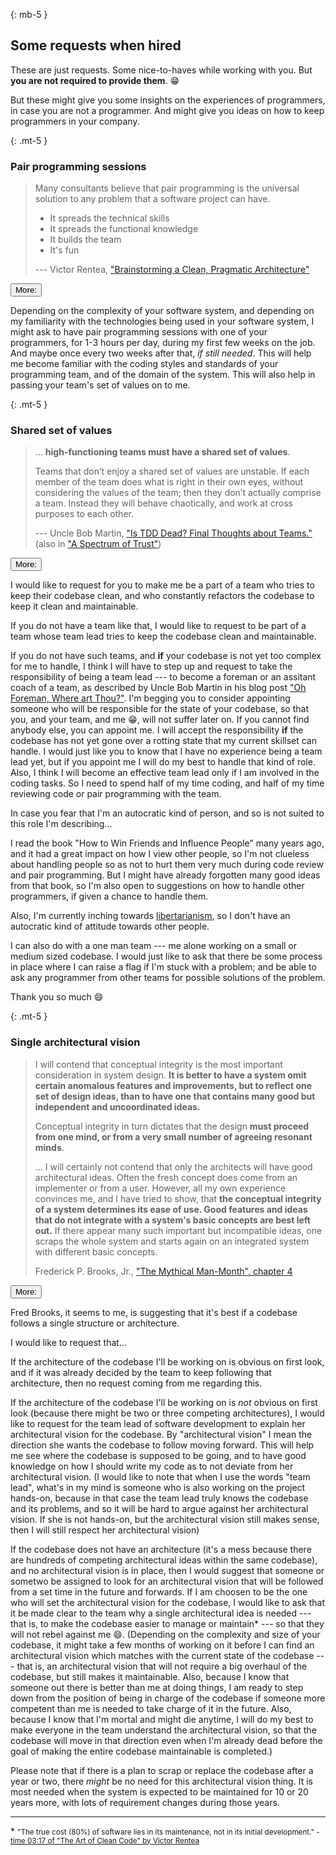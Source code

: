 <div class="resume-section-content col-md-9" markdown="1">



{: mb-5 }
## Some requests when hired

These are just requests. Some nice-to-haves while working with you. But **you are not required to provide them**. :grin:

But these might give you some insights on the experiences of programmers, in case you are not a programmer. And might give you ideas on how to keep programmers in your company.










{: .mt-5 }
### Pair programming sessions

<div class="col-md-12" markdown="1">

> Many consultants believe that pair programming is the universal solution to any problem that a software project can have.
> 
> - It spreads the technical skills
> - It spreads the functional knowledge
> - It builds the team
> - It's fun
>
> --- Victor Rentea, ["Brainstorming a Clean, Pragmatic Architecture"](https://www.youtube.com/watch?v=mBxpOvlbAow&ab_channel=JUG.ru)

</div>

<div class="col-md-12 accordion mb-5 mt-2 d-print-none" id="shared-set-of-values-sessions-accordion">
  <div class="card">
    <div class="card-header p-0" id="shared-set-of-values-sessions-heading-lessons-learned">
      <p class="mb-0">
          <button class="btn btn-link btn-block text-left collapsed subheading-small" type="button" data-toggle="collapse" data-target="#shared-set-of-values-sessions-collapse-lessons-learned" aria-expanded="false" aria-controls="shared-set-of-values-sessions-collapse-lessons-learned">
          More:
          </button>
      </p>
    </div>
    <div id="shared-set-of-values-sessions-collapse-lessons-learned" class="collapse" aria-labelledby="shared-set-of-values-sessions-heading-lessons-learned" data-parent="#shared-set-of-values-sessions-accordion">
      <div class="card-body">
        <div class="pr-3">

<div markdown="1">

Depending on the complexity of your software system, and depending on my familiarity with the technologies being used in your software system, I might ask to have pair programming sessions with one of your programmers, for 1-3 hours per day, during my first few weeks on the job. And maybe once every two weeks after that, _if still needed_. This will help me become familiar with the coding styles and standards of your programming team, and of the domain of the system. This will also help in passing your team's set of values on to me.

</div>
        </div>
      </div>
    </div>
  </div>
</div>










{: .mt-5 }
### Shared set of values

<div class="col-md-12" markdown="1">

> ... **high-functioning teams must have a shared set of values**.
> 
> Teams that don’t enjoy a shared set of values are unstable. If each member of the team does what is right in their own eyes, without considering the values of the team; then they don’t actually comprise a team. Instead they will behave chaotically, and work at cross purposes to each other.
>
> --- Uncle Bob Martin, ["Is TDD Dead? Final Thoughts about Teams."](http://blog.cleancoder.com/uncle-bob/2014/06/17/IsTddDeadFinalThoughts.html)
> (also in ["A Spectrum of Trust"](https://blog.cleancoder.com/uncle-bob/2014/02/27/TheTrustSpectrum.html))

</div>


<div class="col-md-12 accordion mb-5 mt-2 d-print-none" id="request-when-hired-pair-programming-sessions-accordion">
  <div class="card">
    <div class="card-header p-0" id="request-when-hired-pair-programming-sessions-heading-lessons-learned">
      <p class="mb-0">
          <button class="btn btn-link btn-block text-left collapsed subheading-small" type="button" data-toggle="collapse" data-target="#request-when-hired-pair-programming-sessions-collapse-lessons-learned" aria-expanded="false" aria-controls="request-when-hired-pair-programming-sessions-collapse-lessons-learned">
          More:
          </button>
      </p>
    </div>
    <div id="request-when-hired-pair-programming-sessions-collapse-lessons-learned" class="collapse" aria-labelledby="request-when-hired-pair-programming-sessions-heading-lessons-learned" data-parent="#request-when-hired-pair-programming-sessions-accordion">
      <div class="card-body">
        <div class="pr-3">

<div markdown="1">

I would like to request for you to make me be a part of a team who tries to keep their codebase clean, and who constantly refactors the codebase to keep it clean and maintainable.

If you do not have a team like that, I would like to request to be part of a team whose team lead tries to keep the codebase clean and maintainable.

If you do not have such teams, and **if** your codebase is not yet too complex for me to handle, I think I will have to step up and request to take the responsibility of being a team lead --- to become a foreman or an assitant coach of a team, as described by Uncle Bob Martin in his blog post ["Oh Foreman, Where art Thou?"](https://blog.cleancoder.com/uncle-bob/2014/02/23/OhForemanWhereArtThou.html). I'm begging you to consider appointing someone who will be responsible for the state of your codebase, so that you, and your team, and me :grin:, will not suffer later on. If you cannot find anybody else, you can appoint me. I will accept the responsibility **if** the codebase has not yet gone over a rotting state that my current skillset can handle. I would just like you to know that I have no experience being a team lead yet, but if you appoint me I will do my best to handle that kind of role. Also, I think I will become an effective team lead only if I am involved in the coding tasks. So I need to spend half of my time coding, and half of my time reviewing code or pair programming with the team.

<div class="alert alert-secondary" markdown="1">

In case you fear that I'm an autocratic kind of person, and so is not suited to this role I'm describing...

I read the book "How to Win Friends and Influence People" many years ago, and it had a great impact on how I view other people, so I'm not clueless about handling people so as not to hurt them very much during code review and pair programming. But I might have already forgotten many good ideas from that book, so I'm also open to suggestions on how to handle other programmers, if given a chance to handle them.

Also, I'm currently inching towards [libertarianism](https://blog.acton.org/archives/97660-living-in-tension-as-a-libertarian-christian.html), so I don't have an autocratic kind of attitude towards other people.

</div>


I can also do with a one man team --- me alone working on a small or medium sized codebase. I would just like to ask that there be some process in place where I can raise a flag if I'm stuck with a problem; and be able to ask any programmer from other teams for possible solutions of the problem.

Thank you so much :smile:

</div>
        </div>
      </div>
    </div>
  </div>
</div>










{: .mt-5 }
### Single architectural vision


<div class="col-md-12" markdown="1">

> I will contend that conceptual integrity is the most important consideration in system design. **It is better to have a system omit certain anomalous features and improvements, but to reflect one set of design ideas, than to have one that contains many good but independent and uncoordinated ideas.**
>
> Conceptual integrity in turn dictates that the design **must proceed from one mind, or from a very small number of agreeing resonant minds**.
>
> ... I will certainly not contend that only the architects will have good architectural ideas. Often the fresh concept does come from an implementer or from a user. However, all my own experience convinces me, and I have tried to show, that **the conceptual integrity of a system determines its ease of use. Good features and ideas that do not integrate with a system's basic concepts are best left out.** If there appear many such important but incompatible ideas, one scraps the whole system and starts again on an integrated system with different basic concepts.
>
> Frederick P. Brooks, Jr.,  ["The Mythical Man-Month", chapter 4](http://ptgmedia.pearsoncmg.com/images/0201835959/samplechapter/chap4.html)

</div>


<div class="col-md-12 accordion mb-5 mt-2 d-print-none" id="single-architectural-vision-accordion">
  <div class="card">
    <div class="card-header p-0" id="single-architectural-vision-heading-lessons-learned">
      <p class="mb-0">
          <button class="btn btn-link btn-block text-left collapsed subheading-small" type="button" data-toggle="collapse" data-target="#single-architectural-vision-collapse-lessons-learned" aria-expanded="false" aria-controls="single-architectural-vision-collapse-lessons-learned">
          More:
          </button>
      </p>
    </div>
    <div id="single-architectural-vision-collapse-lessons-learned" class="collapse" aria-labelledby="single-architectural-vision-heading-lessons-learned" data-parent="#single-architectural-vision-accordion">
      <div class="card-body">
        <div class="pr-3">

<div markdown="1">

Fred Brooks, it seems to me, is suggesting that it's best if a codebase follows a single structure or architecture.

I would like to request that...

If the architecture of the codebase I'll be working on is obvious on first look, and if it was already decided by the team to keep following that architecture, then no request coming from me regarding this.

If the architecture of the codebase I'll be working on is _not_ obvious on first look (because there might be two or three competing architectures), I would like to request for the team lead of software development to explain her architectural vision for the codebase. By "architectural vision" I mean the direction she wants the codebase to follow moving forward. This will help me see where the codebase is supposed to be going, and to have good knowledge on how I should write my code as to not deviate from her architectural vision. (I would like to note that when I use the words "team lead", what's in my mind is someone who is also working on the project hands-on, because in that case the team lead truly knows the codebase and its problems, and so it will be hard to argue against her architectural vision. If she is not hands-on, but the architectural vision still makes sense, then I will still respect her architectural vision)

If the codebase does not have an architecture (it's a mess because there are hundreds of competing architectural ideas within the same codebase), and no architectural vision is in place, then I would suggest that someone or sometwo be assigned to look for an architectural vision that will be followed from a set time in the future and forwards. If I am choosen to be the one who will set the architectural vision for the codebase, I would like to ask that it be made clear to the team why a single architectural idea is needed --- that is, to make the codebase easier to manage or maintain* --- so that they will not rebel against me :smile:. (Depending on the complexity and size of your codebase, it might take a few months of working on it before I can find an architectural vision which matches with the current state of the codebase --- that is, an architectural vision that will not require a big overhaul of the codebase, but still makes it maintainable. Also, because I know that someone out there is better than me at doing things, I am ready to step down from the position of being in charge of the codebase if someone more competent than me is needed to take charge of it in the future. Also, because I know that I'm mortal and might die anytime, I will do my best to make everyone in the team understand the architectural vision, so that the codebase will move in that direction even when I'm already dead before the goal of making the entire codebase maintainable is completed.)

<div class="alert alert-secondary" markdown="1">

Please note that if there is a plan to scrap or replace the codebase after a year or two, there _might_ be no need for this architectural vision thing. It is most needed when the system is expected to be maintained for 10 or 20 years more, with lots of requirement changes during those years.

</div>


-----

<div class="alert alert-light" markdown="1">

\* <small>"The true cost (80%) of software lies in its maintenance, not in its initial development." - [time 03:17 of "The Art of Clean Code" by Victor Rentea](https://youtu.be/AeWbJ5LIFNg?t=197)</small>

</div>

</div>
        </div>
      </div>
    </div>
  </div>
</div>






<div class="d-none d-print-block">
    <br /><br />
</div>


</div>
